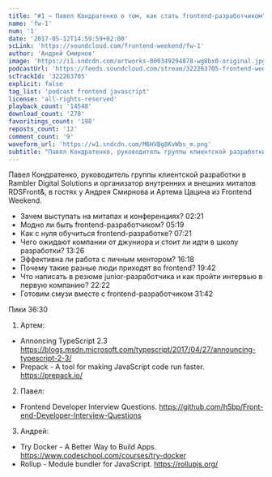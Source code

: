 ```yaml
---
title: "#1 – Павел Кондратенко о том, как стать frontend-разработчиком"
name: 'fw-1'
num: '1'
date: '2017-05-12T14:59:59+02:00'
scLink: 'https://soundcloud.com/frontend-weekend/fw-1'
author: 'Андрей Смирнов'
image: 'https://i1.sndcdn.com/artworks-000349294878-wg8bx0-original.jpg'
podcastUrl: 'https://feeds.soundcloud.com/stream/322263705-frontend-weekend-fw-1.m4a'
scTrackId: '322263705'
explicit: false
tag_list: 'podcast frontend javascript'
license: 'all-rights-reserved'
playback_count: '14548'
download_count: '278'
favoritings_count: '198'
reposts_count: '12'
comment_count: '9'
waveform_url: 'https://w1.sndcdn.com/M6HVBg8KvWbs_m.png'
subtitle: "Павел Кондратенко, руководитель группы клиентской разработки в Rambler Digital Solutions и организатор внутренних и внешних митапов RDSFront&, в гостях у Андрея Смирнова и Артема Цацина из Frontend Weekend."
---
```

Павел Кондратенко, руководитель группы клиентской разработки в Rambler Digital Solutions и организатор внутренних и внешних митапов RDSFront&, в гостях у Андрея Смирнова и Артема Цацина из Frontend Weekend.

- Зачем выступать на митапах и конференциях? <timecode sec="141">02:21</timecode>
- Модно ли быть frontend-разработчиком? <timecode sec="319">05:19</timecode>
- Как с нуля обучиться frontend-разработке? <timecode sec="441">07:21</timecode>
- Чего ожидают компании от джуниора и стоит ли идти в школу разработки? <timecode sec="806">13:26</timecode>
- Эффективна ли работа с личным ментором? <timecode sec="978">16:18</timecode>
- Почему такие разные люди приходят во frontend? <timecode sec="1182">19:42</timecode>
- Что написать в резюме junior-разработчика и как пройти интервью в первую компанию? <timecode sec="1342">22:22</timecode>
- Готовим смузи вместе с frontend-разработчиком <timecode sec="1902">31:42</timecode>

Пики <timecode sec="2190">36:30</timecode>
1) Артем:
- Annoncing TypeScript 2.3 https://blogs.msdn.microsoft.com/typescript/2017/04/27/announcing-typescript-2-3/
- Prepack - A tool for making JavaScript code run faster. https://prepack.io/
2) Павел:
- Frontend Developer Interview Questions. https://github.com/h5bp/Front-end-Developer-Interview-Questions
3) Андрей:
- Try Docker - A Better Way to Build Apps. https://www.codeschool.com/courses/try-docker
- Rollup - Module bundler for JavaScript. https://rollupjs.org/